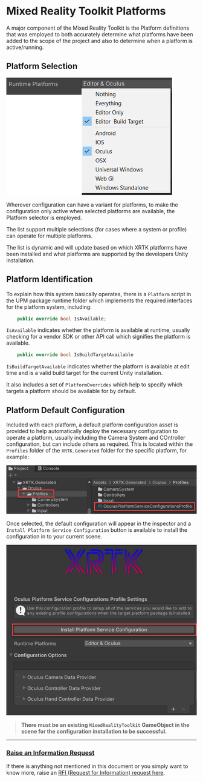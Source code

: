 # Mixed Reality Toolkit Platforms

A major component of the Mixed Reality Toolkit is the Platform definitions that was employed to both accurately determine what platforms have been added to the scope of the project and also to determine when a platform is active/running.

## Platform Selection

![](/images/Configuration/Platforms/PlatformSelector.png)

Wherever configuration can have a variant for platforms, to make the configuration only active when selected platforms are available, the Platform selector is employed.

The list support multiple selections (for cases where a system or profile) can operate for multiple platforms.

The list is dynamic and will update based on which XRTK platforms have been installed and what platforms are supported by the developers Unity installation.

## Platform Identification

To explain how this system basically operates, there is a `Platform` script in the UPM package runtime folder which implements the required interfaces for the platform system, including:

```csharp
    public override bool IsAvailable;
```

`IsAvailable` indicates whether the platform is available at runtime, usually checking for a vendor SDK or other API call which signifies the platform is available.

```csharp
    public override bool IsBuildTargetAvailable
```

`IsBuildTargetAvailable` indicates whether the platform is available at edit time and is a valid build target for the current Unity installation.

It also includes a set of `PlatformOverrides` which help to specify which targets a platform should be available for by default.

## Platform Default Configuration

Included with each platform, a default platform configuration asset is provided to help automatically deploy the necessary configuration to operate a platform, usually including the Camera System and COntroller configuration, but can include others as required.  This is located within the `Profiles` folder of the `XRTK.Generated` folder for the specific platform, for example:

![](/images/Configuration/Platforms/PlatformConfigurationDefaults.png)

Once selected, the default configuration will appear in the inspector and a `Install Platform Service Configuration` button is available to install the configuration in to your current scene.

![](/images/Configuration/Platforms/PlatformServiceConfigurationProfile.png)

> **There must be an existing `MixedRealityToolkit` GameObject in the scene for the configuration installation to be successful.**

---

### [**Raise an Information Request**](https://github.com/XRTK/XRTK-Core/issues/new?assignees=&labels=question&template=request_for_information.md&title=)

If there is anything not mentioned in this document or you simply want to know more, raise an [RFI (Request for Information) request here](https://github.com/XRTK/XRTK-Core/issues/new?assignees=&labels=question&template=request_for_information.md&title=).
